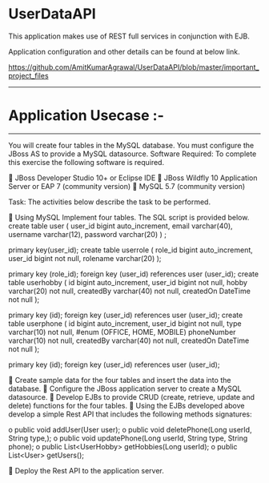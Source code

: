 # UserDataAPI
This application makes use of REST full services in conjunction with EJB.

Application configuration and other details can be found at below link.

https://github.com/AmitKumarAgrawal/UserDataAPI/blob/master/important_project_files


---------------------------------
# Application Usecase :-
---------------------------------


You will create four tables in the MySQL database. You must configure the JBoss AS to provide a MySQL datasource.
Software Required: To complete this exercise the following software is required.

 JBoss Developer Studio 10+ or Eclipse IDE
 JBoss Wildfly 10 Application Server or EAP 7 (community version)
 MySQL 5.7 (community version)

Task: The activities below describe the task to be performed.

 Using MySQL Implement four tables. The SQL script is provided below.
create table user (
user_id bigint auto_increment,
email varchar(40),
username varchar(12),
password varchar(20)
) ;

primary key(user_id);
create table userrole (
role_id bigint auto_increment,
user_id bigint not null,
rolename varchar(20)
);

primary key (role_id);
foreign key (user_id) references user (user_id);
create table userhobby (
id bigint auto_increment,
user_id bigint not null,
hobby varchar(20) not null,
createdBy varchar(40) not null,
createdOn DateTime not null
);

primary key (id);
foreign key (user_id) references user (user_id);
create table userphone (
id bigint auto_increment,
user_id bigint not null,
type varchar(10) not null, #enum (OFFICE, HOME, MOBILE)
phoneNumber varchar(10) not null,
createdBy varchar(40) not null,
createdOn DateTime not null
);

primary key (id);
foreign key (user_id) references user (user_id);

 Create sample data for the four tables and insert the data into the database.
 Configure the JBoss application server to create a MySQL datasource.
 Develop EJBs to provide CRUD (create, retrieve, update and delete) functions for the four tables.
 Using the EJBs developed above develop a simple Rest API that includes the following methods signatures:

o public void addUser(User user);
o public void deletePhone(Long userId, String type,);
o public void updatePhone(Long userId, String type, String phone);
o public List&lt;UserHobby&gt; getHobbies(Long userId);
o public List&lt;User&gt; getUsers();

 Deploy the Rest API to the application server.
